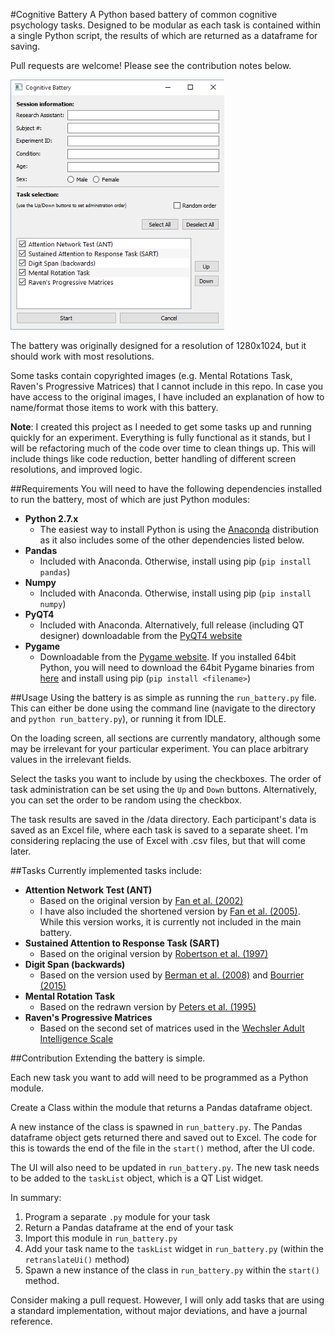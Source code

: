 #Cognitive Battery
A Python based battery of common cognitive psychology tasks. Designed to be modular as each task is contained within a single Python script, the results of which are returned as a dataframe for saving.

Pull requests are welcome! Please see the contribution notes below.

![Battery loading screen](/images/load_screen.png)

The battery was originally designed for a resolution of 1280x1024, but it should work with most resolutions.

Some tasks contain copyrighted images (e.g. Mental Rotations Task, Raven's Progressive Matrices) that I cannot include in this repo. In case you have access to the original images, I have included an explanation of how to name/format those items to work with this battery.

**Note**: I created this project as I needed to get some tasks up and running quickly for an experiment. Everything is fully functional as it stands, but I will be refactoring much of the code over time to clean things up. This will include things like code reduction, better handling of different screen resolutions, and improved logic.

##Requirements
You will need to have the following dependencies installed to run the battery, most of which are just Python modules:

* **Python 2.7.x**
  - The easiest way to install Python is using the [Anaconda](https://www.continuum.io/downloads) distribution as it also includes some of the other dependencies listed below.
* **Pandas**
  - Included with Anaconda. Otherwise, install using pip (`pip install pandas`)
* **Numpy**
  - Included with Anaconda. Otherwise, install using pip (`pip install numpy`)
* **PyQT4**
  - Included with Anaconda. Alternatively, full release (including QT designer) downloadable from the [PyQT4 website](https://www.riverbankcomputing.com/software/pyqt/download)
* **Pygame**
  - Downloadable from the [Pygame website](http://www.pygame.org/download.shtml). If you installed 64bit Python, you will need to download the 64bit Pygame binaries from [here](http://www.lfd.uci.edu/~gohlke/pythonlibs/#pygame) and install using pip (`pip install <filename>`)

##Usage
Using the battery is as simple as running the `run_battery.py` file. This can either be done using the command line (navigate to the directory and `python run_battery.py`), or running it from IDLE.

On the loading screen, all sections are currently mandatory, although some may be irrelevant for your particular experiment. You can place arbitrary values in the irrelevant fields.

Select the tasks you want to include by using the checkboxes. The order of task administration can be set using the `Up` and `Down` buttons. Alternatively, you can set the order to be random using the checkbox.

The task results are saved in the /data directory. Each participant's data is saved as an Excel file, where each task is saved to a separate sheet. I'm considering replacing the use of Excel with .csv files, but that will come later.

##Tasks
Currently implemented tasks include:

* **Attention Network Test (ANT)**
  - Based on the original version by [Fan et al. (2002)](http://www.mitpressjournals.org/doi/abs/10.1162/089892902317361886#.VlEwI9irSHs)
  - I have also included the shortened version by [Fan et al. (2005)](http://www.sciencedirect.com/science/article/pii/S1053811905000984). While this version works, it is currently not included in the main battery.
* **Sustained Attention to Response Task (SART)**
  - Based on the original version by [Robertson et al. (1997)](http://www.sciencedirect.com/science/article/pii/S0028393297000158)
* **Digit Span (backwards)**
  - Based on the version used by [Berman et al. (2008)](http://pss.sagepub.com/content/19/12/1207) and [Bourrier (2015)](https://open.library.ubc.ca/cIRcle/collections/ubctheses/24/items/1.0166677)
* **Mental Rotation Task**
  - Based on the redrawn version by [Peters et al. (1995)](http://www.ncbi.nlm.nih.gov/pubmed/7546667)
* **Raven's Progressive Matrices**
  - Based on the second set of matrices used in the [Wechsler Adult Intelligence Scale](https://en.wikipedia.org/wiki/Wechsler_Adult_Intelligence_Scale#WAIS-IV)

##Contribution
Extending the battery is simple.

Each new task you want to add will need to be programmed as a Python module.

Create a Class within the module that returns a Pandas dataframe object.

A new instance of the class is spawned in `run_battery.py`. The Pandas dataframe object gets returned there and saved out to Excel. The code for this is towards the end of the file in the `start()` method, after the UI code.

The UI will also need to be updated in `run_battery.py`. The new task needs to be added to the `taskList` object, which is a QT List widget.

In summary:

1. Program a separate `.py` module for your task
2. Return a Pandas dataframe at the end of your task
3. Import this module in `run_battery.py`
4. Add your task name to the `taskList` widget in `run_battery.py` (within the `retranslateUi()` method)
5. Spawn a new instance of the class in `run_battery.py` within the `start()` method.

Consider making a pull request. However, I will only add tasks that are using a standard implementation, without major deviations, and have a journal reference.

